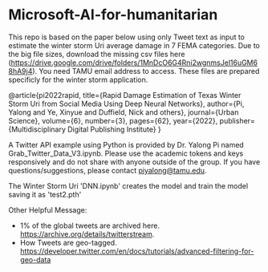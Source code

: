 # Microsoft-AI-for-humanitarian

This repo is based on the paper below using only Tweet text as input to estimate the winter storm Uri average damage in 7 FEMA categories. Due to the big file sizes, download the missing csv files here (https://drive.google.com/drive/folders/1MnDcO6G4Rni2wgnmsJel16uGM68hA9j4). You need TAMU email address to access. These files are prepared specificly for the winter storm application. 

@article{pi2022rapid,
  title={Rapid Damage Estimation of Texas Winter Storm Uri from Social Media Using Deep Neural Networks},
  author={Pi, Yalong and Ye, Xinyue and Duffield, Nick and others},
  journal={Urban Science},
  volume={6},
  number={3},
  pages={62},
  year={2022},
  publisher={Multidisciplinary Digital Publishing Institute}
}

A Twitter API example using Python is provided by Dr. Yalong Pi named Grab_Twitter_Data_V3.ipynb. Please use the academic tokens and keys responsively and do not share with anyone outside of the group. If you have questions/suggestions, please contact piyalong@tamu.edu. 

The Winter Storm Uri 'DNN.ipynb' creates the model and train the model saving it as 'test2.pth' 

Other Helpful Message: 
- 1% of the global tweets are archived here. https://archive.org/details/twitterstream. 
- How Tweets are geo-tagged.  https://developer.twitter.com/en/docs/tutorials/advanced-filtering-for-geo-data 
